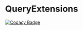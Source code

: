 # QueryExtensions
[![Codacy Badge](https://api.codacy.com/project/badge/Grade/a1e791df068c4eec9f980428c3e7694b)](https://app.codacy.com/gh/joaconigro/QueryExtensions?utm_source=github.com&utm_medium=referral&utm_content=joaconigro/QueryExtensions&utm_campaign=Badge_Grade_Settings)